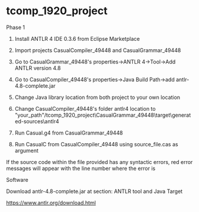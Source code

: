 # tcomp_1920_project

Phase 1

1) Install ANTLR 4 IDE 0.3.6 from Eclipse Marketplace

2) Import projects CasualCompiler_49448 and CasualGrammar_49448

3) Go to CasualGrammar_49448's properties->ANTLR 4->Tool->Add ANTLR version 4.8

4) Go to CasualCompiler_49448's properties->Java Build Path->add antlr-4.8-complete.jar

5) Change Java library location from both project to your own location

6) Change CasualCompiler_49448's folder antlr4 location to "your_path"/tcomp_1920_project\CasualGrammar_49448\target\generated-sources\antlr4


7) Run Casual.g4 from CasualGrammar_49448

8) Run CasualC from CasualCompiler_49448 using source_file.cas as argument

If the source code within the file provided has any syntactic errors, red error messages will appear with the line number where the error is


Software

Download antlr-4.8-complete.jar at section: ANTLR tool and Java Target

https://www.antlr.org/download.html

